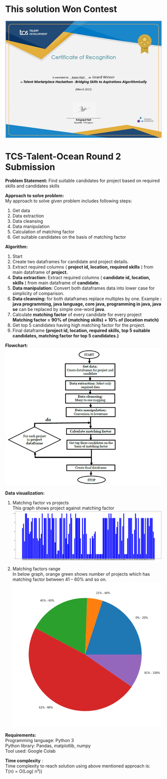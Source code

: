 
# This solution Won Contest
![alt text](imgs/Winner_Certificate_Ketan.JPG)<br>
# TCS-Talent-Ocean Round 2 Submission

**Problem Statement:** Find suitable candidates for project based on required skills and candidates skills <br>

**Approach to solve problem:**  <br>
My approach to solve given problem includes following steps: <br>
1. Get data
2. Data extraction
3. Data cleansing
4. Data manipulation
5. Calculation of matching factor
6. Get suitable candidates on the basis of matching factor

**Algorithm:** <br>
1. Start
2. Create two dataframes for candidate and project details.
3. Extract required columns ( **project id, location, required skills** ) from main dataframe of **project.**
4. **Data extraction:** Extract required columns ( **candidate id, location, skills** ) from main dataframe of **candidate.**
5. **Data manipulation:** Convert both dataframes data into lower case for simplicity of comparison.
6. **Data cleansing:** for both dataframes replace multiples by one.
Example **: java programming, java language, core java, programming in java, java se** can be replaced by simple one-word **java**.
1. Calculate **matching factor** of every candidate for every project
**Matching factor = 90% of (matching skills) + 10% of (location match)**
1. Get top 5 candidates having high matching factor for the project.
2. Final dataframe **(project id, location, required skills, top 5 suitable candidates, matching factor for top 5 candidates.)**

**Flowchart:** <br>
![alt text](imgs/flowchart.png)<br>

**Data visualization:** 
1. Matching factor vs projects <br>
This graph shows project against matching factor <br>
![alt text](imgs/bar.png)<br>

1. Matching factors range <br>
In below graph, orange green shows number of projects which has matching factor between 41 – 60% and so on. <br>
![alt text](imgs/pie.png) <br>

**Requirements:** <br>
Programming language: Python 3 <br>
Python library: Pandas, matplotlib, numpy <br>
Tool used: Google Colab <br>

**Time complexity** : <br>
Time complexity to reach solution using above mentioned approach is:  <br>
T(n) = O(Log( n²)) <br>
